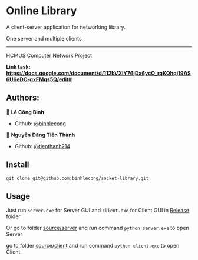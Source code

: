 # Online Library
A client-server application for networking library. 

One server and multiple clients

-------------------------------------
HCMUS Computer Network Project

__Link task: https://docs.google.com/document/d/112bVXlY76jDx6ycO_rqKQhqj19AS6U6eDC-gxFMqs5Q/edit#__

## Authors:
👶 **Lê Công Bình**
- Github: [@binhlecong](https://github.com/binhlecong)

🧑 **Nguyễn Đăng Tiến Thành**
- Github: [@tienthanh214](https://github.com/tienthanh214)

## Install
``` git clone git@github.com:binhlecong/socket-library.git ```

## Usage
Just run ```server.exe``` for Server GUI and ```client.exe``` for Client GUI in [Release](Release) folder

Or go to folder [source/server](Source/server) and run command ```python server.exe``` to open Server

go to folder [source/client](Source/client) and run command ```python client.exe``` to open Client




